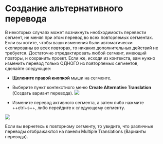 # Создание альтернативного перевода

В некоторых случаях может возникнуть необходимость перевести сегмент, не меняя при этом перевод во всех повторяемых сегментах. Если вы хотите, чтобы ваши изменения были автоматически скопированы во всех повторах, то никаких дополнительных действий не требуется. Достаточно отредактировать любой сегмент, имеющий повторы, и сохранить проект. Если же, исходя из контекста, вам нужно изменить перевод только ОДНОГО из повторяемых сегментов, сделайте следующее:

- **Щелкните правой кнопкой** мыши на сегменте.
- Выберите пункт контекстного меню **Create Alternative Translation** (Создать вариант перевода).
    ![](../_img/18_create_alternative_translation.jpg)

- Измените перевод активного сегмента, а затем либо нажмите ++ctrl+s++, либо перейдите к следующему сегменту.

![](../_img/19_alternative_translation_created.jpg)

Если вы вернетесь к повторному сегменту, то увидите, что различные переводы отображаются на панели Multiple Translations (Варианты перевода).

